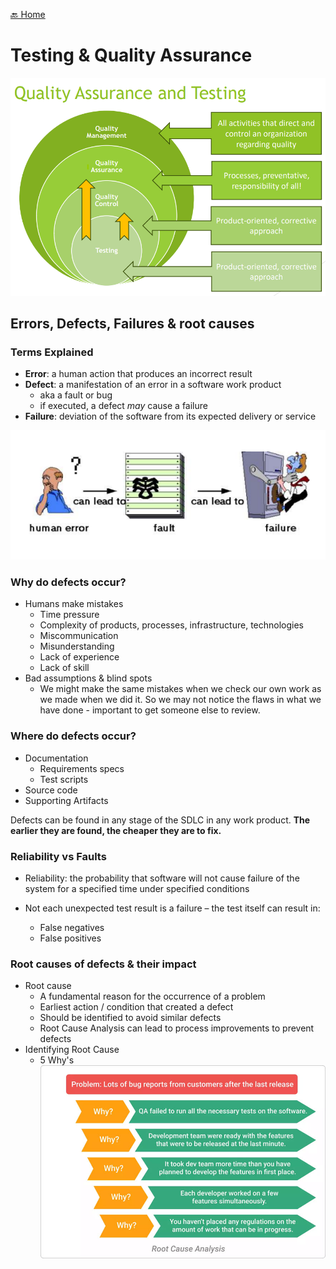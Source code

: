 [🔙 Home](../home.md)

# Testing & Quality Assurance
![image3.png](assets/image3.png)

## Errors, Defects, Failures & root causes
### Terms Explained
* **Error**: a human action that produces an incorrect result
* **Defect**: a manifestation of an error in a software work product
  * aka a fault or bug 
  * if executed, a defect _may_ cause a failure
* **Failure**: deviation of the software from its expected delivery or service

![image4.png](assets/image4.png)

### Why do defects occur?
* Humans make mistakes
  * Time pressure
  * Complexity of products, processes, infrastructure, technologies
  * Miscommunication
  * Misunderstanding
  * Lack of experience
  * Lack of skill
* Bad assumptions & blind spots
  * We might make the same mistakes when we check our own work as we made when we did it.
    So we may not notice the flaws in what we have done - important to get someone else to review.

### Where do defects occur?
* Documentation
  * Requirements specs
  * Test scripts
* Source code
* Supporting Artifacts

Defects can be found in any stage of the SDLC in any work product.
**The earlier they are found, the cheaper they are to fix.**

### Reliability vs Faults
* Reliability: the probability that software will not cause failure of the system
  for a specified time under specified conditions

* Not each unexpected test result is a failure – the test itself can result in:
  * False negatives
  * False positives

### Root causes of defects & their impact
* Root cause
  * A fundamental reason for the occurrence of a problem
  * Earliest action / condition that created a defect
  * Should be identified to avoid similar defects
  * Root Cause Analysis can lead to process improvements to prevent defects
* Identifying Root Cause
  * 5 Why's
![image5.png](assets/image5.png)